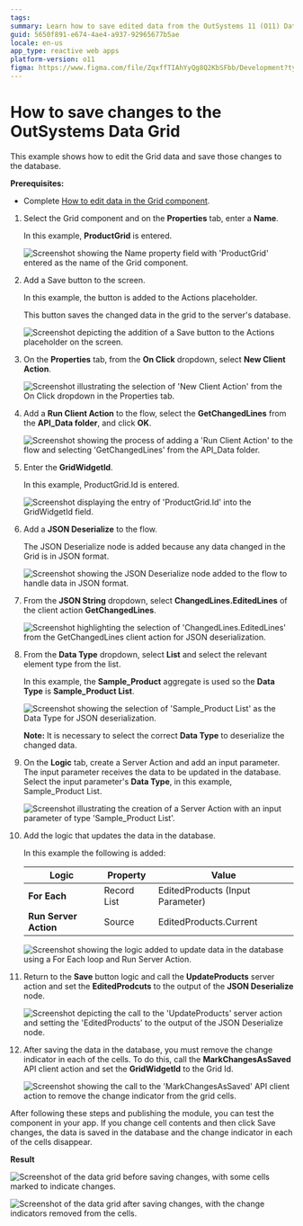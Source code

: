 ```yaml
---
tags: 
summary: Learn how to save edited data from the OutSystems 11 (O11) Data Grid to a database using client and server actions.
guid: 5650f891-e674-4ae4-a937-92965677b5ae
locale: en-us
app_type: reactive web apps
platform-version: o11
figma: https://www.figma.com/file/ZqxffTIAhYyQg8Q2KbSFbb/Development?type=design&node-id=1187%3A354&mode=design&t=bneC7SMvNg6A2EZ4-1
---
```


# How to save changes to the OutSystems Data Grid

This example shows how to edit the Grid data and save those changes to the database.

**Prerequisites:** 

* Complete [How to edit data in the Grid component](how-to-edit-data.md).

1. Select the Grid component and on the **Properties** tab, enter a **Name**.

    In this example, **ProductGrid** is entered.

    ![Screenshot showing the Name property field with 'ProductGrid' entered as the name of the Grid component.](images/grid-save-name-ss.png "Setting the Name Property of the Grid Component")

1. Add a Save button to the screen.

    In this example, the button is added to the Actions placeholder.

    This button saves the changed data in the grid  to the server's database.


    ![Screenshot depicting the addition of a Save button to the Actions placeholder on the screen.](images/grid-save-button-ss.png "Adding a Save Button to the Screen")

1. On the **Properties** tab, from the **On Click** dropdown, select **New Client Action**.

    ![Screenshot illustrating the selection of 'New Client Action' from the On Click dropdown in the Properties tab.](images/grid-save-clientaction-ss.png "Creating a New Client Action")

1. Add a **Run Client Action** to the flow, select the **GetChangedLines** from the **API_Data folder**, and click **OK**.

    ![Screenshot showing the process of adding a 'Run Client Action' to the flow and selecting 'GetChangedLines' from the API_Data folder.](images/grid-save-runaction-ss.png "Adding Run Client Action to the Flow")

1. Enter the **GridWidgetId**.
    
    In this example, ProductGrid.Id is entered.

    ![Screenshot displaying the entry of 'ProductGrid.Id' into the GridWidgetId field.](images/grid-save-gridid-ss.png "Entering the GridWidgetId")
    
1. Add a **JSON Deserialize** to the flow.

    The JSON Deserialize node is added because any data changed in the Grid is in JSON format.

    ![Screenshot showing the JSON Deserialize node added to the flow to handle data in JSON format.](images/grid-save-json-ss.png "Adding JSON Deserialize to the Flow")
 
1.  From the **JSON String** dropdown, select **ChangedLines.EditedLines** of the client action **GetChangedLines**.

    ![Screenshot highlighting the selection of 'ChangedLines.EditedLines' from the GetChangedLines client action for JSON deserialization.](images/grid-save-jsonstring-ss.png "Selecting JSON String for Deserialization")

1. From the **Data Type** dropdown, select **List** and select the relevant element type from the list.

    In this example, the **Sample_Product** aggregate is used so the **Data Type** is **Sample_Product List**.

    ![Screenshot showing the selection of 'Sample_Product List' as the Data Type for JSON deserialization.](images/grid-save-datatype-ss.png "Selecting Data Type for JSON Deserialization")

    **Note:** It is necessary to select the correct **Data Type** to deserialize the changed data.

1. On the **Logic** tab, create a Server Action and add an input parameter. The input parameter receives the data to be updated in the database. Select the input parameter's **Data Type**, in this example, Sample_Product List.

    ![Screenshot illustrating the creation of a Server Action with an input parameter of type 'Sample_Product List'.](images/grid-save-serveraction-ss.png "Creating a Server Action with an Input Parameter")

1. Add the logic that updates the data in the database. 

    In this example the following is added:

    | **Logic** | **Property** | **Value** |
    |---|---|---|
    | **For Each**  | Record List | EditedProducts (Input Parameter) |
    | **Run Server Action** | Source | EditedProducts.Current | 

    ![Screenshot showing the logic added to update data in the database using a For Each loop and Run Server Action.](images/grid-save-logic-ss.png "Adding Logic to Update Data in the Database")

1. Return to the **Save** button logic and call the **UpdateProducts** server action and set the **EditedProdcuts** to the output of the **JSON Deserialize** node.

    ![Screenshot depicting the call to the 'UpdateProducts' server action and setting the 'EditedProducts' to the output of the JSON Deserialize node.](images/grid-save-callaction-ss.png "Calling the UpdateProducts Server Action")

1. After saving the data in the database, you must remove the change indicator in each of the cells. To do this, call the **MarkChangesAsSaved** API client action and set the **GridWidgetId** to the Grid Id.

    ![Screenshot showing the call to the 'MarkChangesAsSaved' API client action to remove the change indicator from the grid cells.](images/grid-save-removemarks-ss.png "Removing Change Indicators from the Grid")

After following these steps and publishing the module, you can test the component in your app. If you change cell contents and then click Save changes, the data is saved in the database and the change indicator in each of the cells disappear.

**Result**

![Screenshot of the data grid before saving changes, with some cells marked to indicate changes.](images/grid-save-resultbefore-ss.png "Data Grid Before Saving Changes")

![Screenshot of the data grid after saving changes, with the change indicators removed from the cells.](images/grid-save-resultafter-ss.png "Data Grid After Saving Changes")
